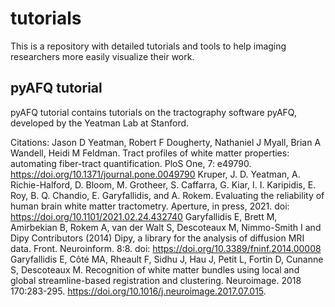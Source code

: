 # tutorials
This is a repository with detailed tutorials and tools to help imaging researchers more easily visualize their work.

## pyAFQ tutorial
pyAFQ tutorial contains tutorials on the tractography software pyAFQ, developed by the Yeatman Lab at Stanford.

Citations:
Jason D Yeatman, Robert F Dougherty, Nathaniel J Myall, Brian A Wandell, Heidi M Feldman. Tract profiles of white matter properties: automating fiber-tract quantification. PloS One, 7: e49790. https://doi.org/10.1371/journal.pone.0049790
Kruper, J. D. Yeatman, A. Richie-Halford, D. Bloom, M. Grotheer, S. Caffarra, G. Kiar, I. I. Karipidis, E. Roy, B. Q. Chandio, E. Garyfallidis, and A. Rokem. Evaluating the reliability of human brain white matter tractometry. Aperture, in press, 2021. doi: https://doi.org/10.1101/2021.02.24.432740
Garyfallidis E, Brett M, Amirbekian B, Rokem A, van der Walt S, Descoteaux M, Nimmo-Smith I and Dipy Contributors (2014) Dipy, a library for the analysis of diffusion MRI data. Front. Neuroinform. 8:8. doi: https://doi.org/10.3389/fninf.2014.00008
Garyfallidis E, Côté MA, Rheault F, Sidhu J, Hau J, Petit L, Fortin D, Cunanne S, Descoteaux M. Recognition of white matter bundles using local and global streamline-based registration and clustering. Neuroimage. 2018 170:283-295. https://doi.org/10.1016/j.neuroimage.2017.07.015.
